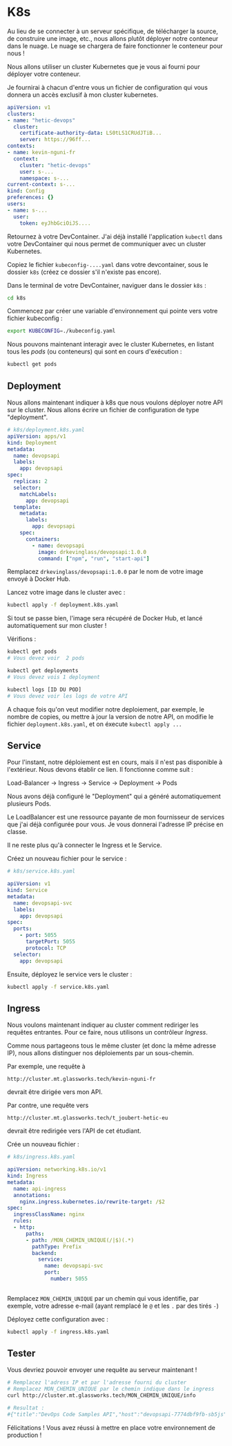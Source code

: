 # K8s

Au lieu de se connecter à un serveur spécifique, de télécharger la source, de construire une image, etc., nous allons plutôt déployer notre conteneur dans le nuage. Le nuage se chargera de faire fonctionner le conteneur pour nous !

Nous allons utiliser un cluster Kubernetes que je vous ai fourni pour déployer votre conteneur.

Je fournirai à chacun d'entre vous un fichier de configuration qui vous donnera un accès exclusif à mon cluster kubernetes.

```yml
apiVersion: v1
clusters:
- name: "hetic-devops"
  cluster:
    certificate-authority-data: LS0tLS1CRUdJTiB...
    server: https://96ff...
contexts:
- name: kevin-nguni-fr
  context:
    cluster: "hetic-devops"
    user: s-...
    namespace: s-...
current-context: s-...
kind: Config
preferences: {}
users:
- name: s-...
  user:
    token: eyJhbGciOiJS....
```

Retournez à votre DevContainer. J'ai déjà installé l'application `kubectl` dans votre DevContainer qui nous permet de communiquer avec un cluster Kubernetes.

Copiez le fichier `kubeconfig-....yaml` dans votre devcontainer, sous le dossier `k8s` (créez ce dossier s'il n'existe pas encore).

Dans le terminal de votre DevContainer, naviguer dans le dossier `k8s` :

```sh
cd k8s
```

Commencez par créer une variable d'environnement qui pointe vers votre fichier kubeconfig :

```sh
export KUBECONFIG=./kubeconfig.yaml 
```

Nous pouvons maintenant interagir avec le cluster Kubernetes, en listant tous les *pods* (ou conteneurs) qui sont en cours d'exécution :

```sh
kubectl get pods
```

## Deployment

Nous allons maintenant indiquer à k8s que nous voulons déployer notre API sur le cluster. Nous allons écrire un fichier de configuration de type "deployment".

```yaml
# k8s/deployment.k8s.yaml
apiVersion: apps/v1
kind: Deployment
metadata:
  name: devopsapi
  labels:
    app: devopsapi
spec:
  replicas: 2
  selector:
    matchLabels:
      app: devopsapi
  template:
    metadata:
      labels:
        app: devopsapi
    spec:
      containers:
        - name: devopsapi
          image: drkevinglass/devopsapi:1.0.0
          command: ["npm", "run", "start-api"]

```

Remplacez `drkevinglass/devopsapi:1.0.0` par le nom de votre image envoyé à Docker Hub.

Lancez votre image dans le cluster avec :

```sh
kubectl apply -f deployment.k8s.yaml 
```

Si tout se passe bien, l'image sera récupéré de Docker Hub, et lancé automatiquement sur mon cluster !

Vérifions :

```sh
kubectl get pods
# Vous devez voir  2 pods       

kubectl get deployments
# Vous devez vois 1 deployment

kubectl logs [ID DU POD]
# Vous devez voir les logs de votre API
```

A chaque fois qu'on veut modifier notre deploiement, par exemple, le nombre de copies, ou mettre à jour la version de notre API, on modifie le fichier `deployment.k8s.yaml`, et on éxecute `kubectl apply ...`

## Service

Pour l'instant, notre déploiement est en cours, mais il n'est pas disponible à l'extérieur. Nous devons établir ce lien. Il fonctionne comme suit :

Load-Balancer &rarr; Ingress &rarr; Service &rarr; Deployment &rarr; Pods

Nous avons déjà configuré le "Deployment" qui a généré automatiquement plusieurs Pods. 

Le LoadBalancer est une ressource payante de mon fournisseur de services que j'ai déjà configurée pour vous. Je vous donnerai l'adresse IP précise en classe.

Il ne reste plus qu'à connecter le Ingress et le Service.

Créez un nouveau fichier pour le service :

```yaml
# k8s/service.k8s.yaml

apiVersion: v1
kind: Service
metadata:
  name: devopsapi-svc
  labels:
    app: devopsapi
spec:
  ports:
    - port: 5055
      targetPort: 5055
      protocol: TCP
  selector:
    app: devopsapi
```

Ensuite, déployez le service vers le cluster :

```sh
kubectl apply -f service.k8s.yaml 
```

## Ingress

Nous voulons maintenant indiquer au cluster comment rediriger les requêtes entrantes. Pour ce faire, nous utilisons un contrôleur *Ingress*.

Comme nous partageons tous le même cluster (et donc la même adresse IP), nous allons distinguer nos déploiements par un sous-chemin.

Par exemple, une requête à 

```
http://cluster.mt.glassworks.tech/kevin-nguni-fr 
```

devrait être dirigée vers mon API.

Par contre, une requête vers 

```
http://cluster.mt.glassworks.tech/t_joubert-hetic-eu
```

devrait être redirigée vers l'API de cet étudiant.

Crée un nouveau fichier :

```yaml
# k8s/ingress.k8s.yaml

apiVersion: networking.k8s.io/v1
kind: Ingress
metadata:
  name: api-ingress
  annotations:
    nginx.ingress.kubernetes.io/rewrite-target: /$2
spec:
  ingressClassName: nginx
  rules:
  - http:
      paths:
      - path: /MON_CHEMIN_UNIQUE(/|$)(.*)
        pathType: Prefix
        backend:
          service:
            name: devopsapi-svc
            port:
              number: 5055
    
```

Remplacez `MON_CHEMIN_UNIQUE` par un chemin qui vous identifie, par exemple, votre adresse e-mail (ayant remplacé le `@` et les `.` par des tirés `-`)

Déployez cette configuration avec :

```sh
kubectl apply -f ingress.k8s.yaml 
```

## Tester

Vous devriez pouvoir envoyer une requête au serveur maintenant !

```sh
# Remplacez l'adress IP et par l'adresse fourni du cluster
# Remplacez MON_CHEMIN_UNIQUE par le chemin indique dans le ingress
curl http://cluster.mt.glassworks.tech/MON_CHEMIN_UNIQUE/info

# Resultat :
#{"title":"DevOps Code Samples API","host":"devopsapi-7774dbf9fb-sb5js","platform":"linux","type":"Linux"}%  
```

Félicitations ! Vous avez réussi à mettre en place votre environnement de production !